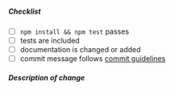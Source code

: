 <!--
Thank you for your pull request. Please review the below requirements.

Contributor guide: https://github.com/nodejs/node/blob/master/CONTRIBUTING.md
-->

##### Checklist

<!-- Remove items that do not apply. For completed items, change [ ] to [x]. -->

- [ ] `npm install && npm test` passes
- [ ] tests are included <!-- Bug fixes and new features should include tests -->
- [ ] documentation is changed or added
- [ ] commit message follows [commit guidelines](https://github.com/googleapis/release-please#how-should-i-write-my-commits)

##### Description of change

<!-- Provide a description of the change -->

